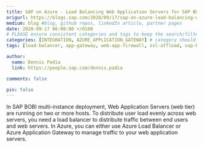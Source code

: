 ```yaml
---
title: SAP on Azure - Load Balancing Web Application Servers for SAP BOBI using Azure Application Gateway
origurl: https://blogs.sap.com/2020/09/17/sap-on-azure-load-balancing-web-application-servers-for-sap-bobi-using-azure-application-gateway/
medium: blog #blog, github repos, linkedIn article, partner pages
date: 2020-09-17 06:00:00 +/0100
# PLEASE ensure consistent categories and tags to keep the search/filtering meaningful!
categories: [INTEGRATION, AZURE_APPLICATION_GATEWAY] # category should be a topic and sub-category primary product
tags: [load-balancer, app-gateway, web-app-firewall, ssl-offload, sap-business-objects, sap-bobi]     # TAG names should always be lowercase

author:
  name: Dennis Padia
  link: https://people.sap.com/dennis.padia

comments: false

pin: false
---
```


In SAP BOBI multi-instance deployment, Web Application Servers (web tier) are running on two or more hosts. To distribute user load evenly across web servers, you need a load balancer to distribute traffic between end users and web servers. In Azure, you can either use Azure Load Balancer or Azure Application Gateway to manage traffic to your web application servers.
